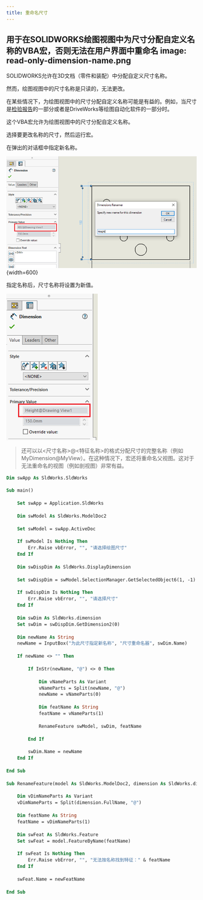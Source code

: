 ```yaml
---
title: 重命名尺寸
---
```

 用于在SOLIDWORKS绘图视图中为尺寸分配自定义名称的VBA宏，否则无法在用户界面中重命名
image: read-only-dimension-name.png
---

SOLIDWORKS允许在3D文档（零件和装配）中分配自定义尺寸名称。

然而，绘图视图中的尺寸名称是只读的，无法更改。

在某些情况下，为绘图视图中的尺寸分配自定义名称可能是有益的。例如，当尺寸是[检验报告](/docs/codestack/solidworks-api/document/drawing/export-dimensions/)的一部分或者是DriveWorks等绘图自动化软件的一部分时。

这个VBA宏允许为绘图视图中的尺寸分配自定义名称。

选择要更改名称的尺寸，然后运行宏。

在弹出的对话框中指定新名称。

![无法在用户界面中更改尺寸名称](read-only-dimension-name.png){width=600}

指定名称后，尺寸名称将设置为新值。

![尺寸名称更改为自定义名称](renamed-dimension.png)

> 还可以以\<尺寸名称\>@\<特征名称\>的格式分配尺寸的完整名称（例如MyDimension@MyView）。在这种情况下，宏还将重命名父视图。这对于无法重命名的视图（例如剖视图）非常有益。

~~~ vb
Dim swApp As SldWorks.SldWorks

Sub main()

    Set swApp = Application.SldWorks
    
    Dim swModel As SldWorks.ModelDoc2
    
    Set swModel = swApp.ActiveDoc
    
    If swModel Is Nothing Then
        Err.Raise vbError, "", "请选择绘图尺寸"
    End If

    Dim swDispDim As SldWorks.DisplayDimension
    
    Set swDispDim = swModel.SelectionManager.GetSelectedObject6(1, -1)
    
    If swDispDim Is Nothing Then
        Err.Raise vbError, "", "请选择尺寸"
    End If
    
    Dim swDim As SldWorks.dimension
    Set swDim = swDispDim.GetDimension2(0)
    
    Dim newName As String
    newName = InputBox("为此尺寸指定新名称", "尺寸重命名器", swDim.Name)
    
    If newName <> "" Then
        
        If InStr(newName, "@") <> 0 Then
            
            Dim vNameParts As Variant
            vNameParts = Split(newName, "@")
            newName = vNameParts(0)
            
            Dim featName As String
            featName = vNameParts(1)
            
            RenameFeature swModel, swDim, featName
            
        End If
        
        swDim.Name = newName
    End If
    
End Sub

Sub RenameFeature(model As SldWorks.ModelDoc2, dimension As SldWorks.dimension, newFeatName As String)
    
    Dim vDimNameParts As Variant
    vDimNameParts = Split(dimension.FullName, "@")
    
    Dim featName As String
    featName = vDimNameParts(1)
    
    Dim swFeat As SldWorks.Feature
    Set swFeat = model.FeatureByName(featName)
    
    If swFeat Is Nothing Then
        Err.Raise vbError, "", "无法按名称找到特征：" & featName
    End If
    
    swFeat.Name = newFeatName
    
End Sub
~~~
